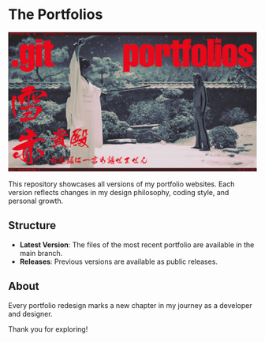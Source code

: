 # The Portfolios

<img src="https://github.com/theamallalgi/theamallalgi.github.io/blob/main/dependencies/header.jpg?raw=true" title="" alt="header" data-align="center">

This repository showcases all versions of my portfolio websites. Each version reflects changes in my design philosophy, coding style, and personal growth.

## Structure

- **Latest Version**: The files of the most recent portfolio are available in the main branch.
- **Releases**: Previous versions are available as public releases.

## About

Every portfolio redesign marks a new chapter in my journey as a developer and designer.

Thank you for exploring!

